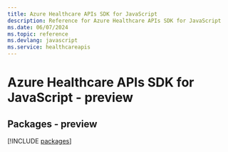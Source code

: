 ```yaml
---
title: Azure Healthcare APIs SDK for JavaScript
description: Reference for Azure Healthcare APIs SDK for JavaScript
ms.date: 06/07/2024
ms.topic: reference
ms.devlang: javascript
ms.service: healthcareapis
---
```

# Azure Healthcare APIs SDK for JavaScript - preview
## Packages - preview
[!INCLUDE [packages](healthcare-apis-index.md)]
